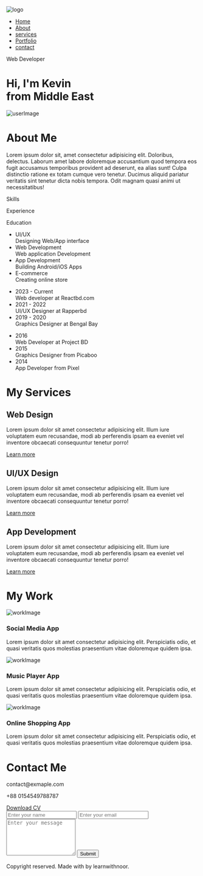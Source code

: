 <!DOCTYPE html>
<html lang="en">
  <head>
    <meta charset="UTF-8" />
    <meta name="viewport" content="width=device-width, initial-scale=1.0" />
    <link rel="stylesheet" href="style.css" />
    <link rel="icon" type="image/png" href="/images/relIcon.png" />
    <script
      src="https://kit.fontawesome.com/f64ce309f5.js"
      crossorigin="anonymous"
    ></script>
    <title>Kevin Raj | Web Developer</title>
  </head>
  <body>
    <!-- ========= Header Start ========== -->
    <div id="header">
      <div class="container">
        <nav>
          <img src="images/logo.png" alt="logo" />
          <ul id="sideMenu">
            <li><a href="#header">Home</a></li>
            <li><a href="#about">About</a></li>
            <li><a href="#services">services</a></li>
            <li><a href="#portfolio">Portfolio</a></li>
            <li><a href="#contact">contact</a></li>
            <i class="fas fa-times" onclick="closeMenu()"></i>
          </ul>
          <i class="fas fa-bars" onclick="openMenu()"></i>
        </nav>
        <div class="headerText">
          <p>Web Developer</p>
          <h1>
            Hi, I'm <span>K</span>evin <br />
            from Middle East
          </h1>
        </div>
      </div>
    </div>
    <!-- ========= Header End ========== -->
    <!-- ========= About Start ========== -->
    <div id="about">
      <div class="container">
        <div class="flexRow">
          <div class="aboutColOne">
            <img src="images/user.png" alt="userImage" />
          </div>
          <div class="aboutColTwo">
            <h1 class="title">About Me</h1>
            <p class="dsce">
              Lorem ipsum dolor sit, amet consectetur adipisicing elit.
              Doloribus, delectus. Laborum amet labore doloremque accusantium
              quod tempora eos fugit accusamus temporibus provident ad deserunt,
              ea alias sunt! Culpa distinctio ratione ex totam cumque vero
              tenetur. Ducimus aliquid pariatur veritatis sint tenetur dicta
              nobis tempora. Odit magnam quasi animi ut necessitatibus!
            </p>
            <div class="tabTitle">
              <p class="tabLinks activeLink" onclick="openTab('skills')">
                Skills
              </p>
              <p class="tabLinks" onclick="openTab('experience')">Experience</p>
              <p class="tabLinks" onclick="openTab('education')">Education</p>
            </div>
            <div class="tabContents activeTab" id="skills">
              <ul>
                <li><span>UI/UX</span><br />Designing Web/App interface</li>
                <li>
                  <span>Web Development</span><br />Web application Development
                </li>
                <li>
                  <span>App Development</span><br />Building Android/iOS Apps
                </li>
                <li><span>E-commerce</span><br />Creating online store</li>
              </ul>
            </div>
            <div class="tabContents" id="experience">
              <ul>
                <li>
                  <span>2023 - Current</span><br />Web developer at Reactbd.com
                </li>
                <li>
                  <span>2021 - 2022</span><br />UI/UX Designer at Rapperbd
                </li>
                <li>
                  <span>2019 - 2020</span><br />Graphics Designer at Bengal Bay
                </li>
              </ul>
            </div>
            <div class="tabContents" id="education">
              <ul>
                <li><span>2016</span><br />Web Developer at Project BD</li>
                <li><span>2015</span><br />Graphics Designer from Picaboo</li>
                <li><span>2014</span><br />App Developer from Pixel</li>
              </ul>
            </div>
          </div>
        </div>
      </div>
    </div>
    <!-- ========= About End ========== -->
    <!-- Services -->
    <div id="services">
      <div class="container">
        <h1 class="title">My Services</h1>
        <div class="servicesLists">
          <div>
            <i class="fa-solid fa-code"></i>
            <h2>Web Design</h2>
            <p>
              Lorem ipsum dolor sit amet consectetur adipisicing elit. Illum
              iure voluptatem eum recusandae, modi ab perferendis ipsam ea
              eveniet vel inventore obcaecati consequuntur tenetur porro!
            </p>
            <a href="#">Learn more</a>
          </div>
          <div>
            <i class="fa-solid fa-crop"></i>
            <h2>UI/UX Design</h2>
            <p>
              Lorem ipsum dolor sit amet consectetur adipisicing elit. Illum
              iure voluptatem eum recusandae, modi ab perferendis ipsam ea
              eveniet vel inventore obcaecati consequuntur tenetur porro!
            </p>
            <a href="#">Learn more</a>
          </div>
          <div>
            <i class="fa-brands fa-app-store"></i>
            <h2>App Development</h2>
            <p>
              Lorem ipsum dolor sit amet consectetur adipisicing elit. Illum
              iure voluptatem eum recusandae, modi ab perferendis ipsam ea
              eveniet vel inventore obcaecati consequuntur tenetur porro!
            </p>
            <a href="#">Learn more</a>
          </div>
        </div>
      </div>
    </div>
    <!-- Portfolio -->
    <div id="portfolio">
      <div class="container">
        <h1 class="title">My Work</h1>
        <div class="workList">
          <div class="work">
            <img src="/images/work-1.png" alt="workImage" />
            <div class="layer">
              <h3>Social Media App</h3>
              <p>
                Lorem ipsum dolor sit amet consectetur adipisicing elit.
                Perspiciatis odio, et quasi veritatis quos molestias praesentium
                vitae doloremque quidem ipsa.
              </p>
              <a href="https://www.youtube.com/@codingwithnoor"
                ><i class="fa-solid fa-arrow-up-right-from-square"></i
              ></a>
            </div>
          </div>
          <div class="work">
            <img src="/images/work-2.png" alt="workImage" />
            <div class="layer">
              <h3>Music Player App</h3>
              <p>
                Lorem ipsum dolor sit amet consectetur adipisicing elit.
                Perspiciatis odio, et quasi veritatis quos molestias praesentium
                vitae doloremque quidem ipsa.
              </p>
              <a href="#"
                ><i class="fa-solid fa-arrow-up-right-from-square"></i
              ></a>
            </div>
          </div>
          <div class="work">
            <img src="/images/work-3.png" alt="workImage" />
            <div class="layer">
              <h3>Online Shopping App</h3>
              <p>
                Lorem ipsum dolor sit amet consectetur adipisicing elit.
                Perspiciatis odio, et quasi veritatis quos molestias praesentium
                vitae doloremque quidem ipsa.
              </p>
              <a href="#"
                ><i class="fa-solid fa-arrow-up-right-from-square"></i
              ></a>
            </div>
          </div>
        </div>
      </div>
    </div>
    <!-- Contact -->
    <div id="contact">
      <div class="container">
        <div class="flexRow">
          <div class="contactLeft">
            <h1 class="title">Contact Me</h1>
            <p><i class="fa-solid fa-paper-plane"></i>contact@exmaple.com</p>
            <p><i class="fas fa-phone-square-alt"></i>+88 0154549788787</p>
            <div class="socialIcons">
              <a href="https://www.youtube.com/@codingwithnoor"
                ><i class="fa-brands fa-github"></i
              ></a>
              <a href="https://www.youtube.com/@codingwithnoor"
                ><i class="fa-brands fa-linkedin-in"></i
              ></a>
              <a href="https://www.youtube.com/@codingwithnoor"
                ><i class="fa-brands fa-facebook"></i
              ></a>
              <a href="https://www.youtube.com/@codingwithnoor"
                ><i class="fa-brands fa-x-twitter"></i
              ></a>
              <a href="https://www.youtube.com/@codingwithnoor"
                ><i class="fa-brands fa-instagram"></i
              ></a>
            </div>
            <a href="images/my-cv.pdf" download class="btn">Download CV</a>
          </div>
          <div class="contactRight">
            <form name="submit-to-google-sheet">
              <input
                type="text"
                name="Name"
                placeholder="Enter your name"
                required
              />
              <input
                type="email"
                name="Email"
                placeholder="Enter your email"
                required
              />
              <textarea
                name="Message"
                rows="6"
                placeholder="Enter your message"
              ></textarea>
              <button type="submit" class="btn">Submit</button>
            </form>
            <span id="msg"></span>
          </div>
        </div>
      </div>
    </div>
    <!-- Copyright -->
    <div class="copyright">
      <p>
        Copyright <i class="fa-regular fa-copyright"></i> reserved. Made with
        <i class="fas fa-heart heartIcon"></i> by learnwithnoor.
      </p>
    </div>
    <!-- JavaScript inject here -->
    <script>
      let tabLinks = document.getElementsByClassName("tabLinks");
      let tabContents = document.getElementsByClassName("tabContents");

      function openTab(tabName) {
        for (tabLink of tabLinks) {
          tabLink.classList.remove("activeLink");
        }
        for (tabContent of tabContents) {
          tabContent.classList.remove("activeTab");
        }
        event.currentTarget.classList.add("activeLink");
        document.getElementById(tabName).classList.add("activeTab");
      }
    </script>
    <script>
      let sideMenu = document.getElementById("sideMenu");
      function openMenu() {
        sideMenu.style.right = "0";
      }
      function closeMenu() {
        sideMenu.style.right = "-250px";
      }
    </script>

    <script>
      const scriptURL = "";
      const form = document.forms["submit-to-google-sheet"];
      const msg = document.getElementById("msg");

      form.addEventListener("submit", (e) => {
        e.preventDefault();
        fetch(scriptURL, { method: "POST", body: new FormData(form) })
          .then((response) => {
            msg.innerHTML = "Message sent successfully!";
            setTimeout(() => {
              msg.innerHTML = "";
            }, 5000);
            form.reset();
          })
          .catch((error) => console.error("Error!", error.message));
      });
    </script>
  </body>
</html>
